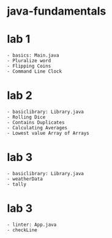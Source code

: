 # java-fundamentals

# lab 1 
    - basics: Main.java
    - Pluralize word
    - Flipping Coins
    - Command Line Clock

# lab 2
    - basiclibrary: Library.java
    - Rolling Dice
    - Contains Duplicates
    - Calculating Averages
    - Lowest value Array of Arrays

# lab 3
    - basiclibrary: Library.java
    - weatherData
    - tally

# lab 3
    - linter: App.java
    - checkLine